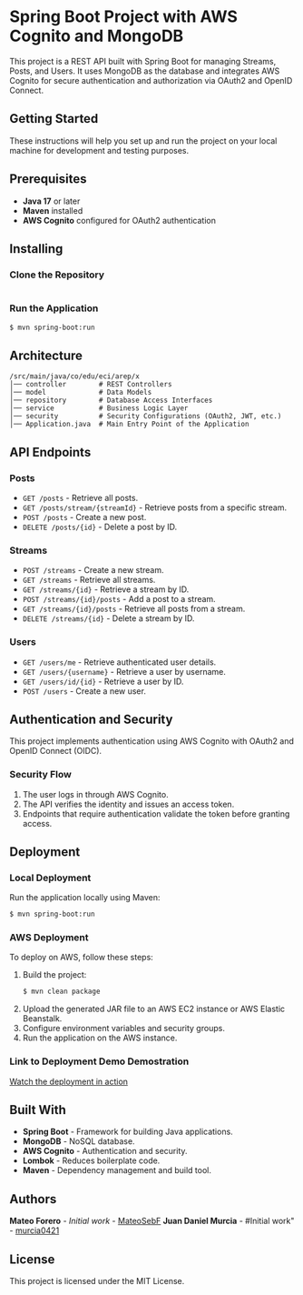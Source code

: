 # Spring Boot Project with AWS Cognito and MongoDB

This project is a REST API built with Spring Boot for managing Streams, Posts, and Users. It uses MongoDB as the database and integrates AWS Cognito for secure authentication and authorization via OAuth2 and OpenID Connect.

## Getting Started
These instructions will help you set up and run the project on your local machine for development and testing purposes.

## Prerequisites
- **Java 17** or later
- **Maven** installed
- **AWS Cognito** configured for OAuth2 authentication

## Installing
### Clone the Repository
```sh

```


### Run the Application
```sh
$ mvn spring-boot:run
```

## Architecture

```
/src/main/java/co/edu/eci/arep/x
│── controller        # REST Controllers
│── model             # Data Models
│── repository        # Database Access Interfaces
│── service           # Business Logic Layer
│── security          # Security Configurations (OAuth2, JWT, etc.)
│── Application.java  # Main Entry Point of the Application
```

## API Endpoints

### **Posts**
- `GET /posts` - Retrieve all posts.
- `GET /posts/stream/{streamId}` - Retrieve posts from a specific stream.
- `POST /posts` - Create a new post.
- `DELETE /posts/{id}` - Delete a post by ID.

### **Streams**
- `POST /streams` - Create a new stream.
- `GET /streams` - Retrieve all streams.
- `GET /streams/{id}` - Retrieve a stream by ID.
- `POST /streams/{id}/posts` - Add a post to a stream.
- `GET /streams/{id}/posts` - Retrieve all posts from a stream.
- `DELETE /streams/{id}` - Delete a stream by ID.

### **Users**
- `GET /users/me` - Retrieve authenticated user details.
- `GET /users/{username}` - Retrieve a user by username.
- `GET /users/id/{id}` - Retrieve a user by ID.
- `POST /users` - Create a new user.

## Authentication and Security
This project implements authentication using AWS Cognito with OAuth2 and OpenID Connect (OIDC).

### Security Flow
1. The user logs in through AWS Cognito.
2. The API verifies the identity and issues an access token.
3. Endpoints that require authentication validate the token before granting access.

## Deployment
### Local Deployment
Run the application locally using Maven:
```sh
$ mvn spring-boot:run
```

### AWS Deployment
To deploy on AWS, follow these steps:
1. Build the project:
   ```sh
   $ mvn clean package
   ```
2. Upload the generated JAR file to an AWS EC2 instance or AWS Elastic Beanstalk.
3. Configure environment variables and security groups.
4. Run the application on the AWS instance.


### Link to Deployment Demo Demostration 

[Watch the deployment in action](https://pruebacorreoescuelaingeduco.sharepoint.com/sites/Reco842/Shared%20Documents/General/Recordings/Reuni%C3%B3n%20en%20_General_-20250321_042004-Grabaci%C3%B3n%20de%20la%20reuni%C3%B3n.mp4?web=1&referrer=Teams.TEAMS-WEB&referrerScenario=MeetingChicletGetLink.view)  


## Built With
- **Spring Boot** - Framework for building Java applications.
- **MongoDB** - NoSQL database.
- **AWS Cognito** - Authentication and security.
- **Lombok** - Reduces boilerplate code.
- **Maven** - Dependency management and build tool.

## Authors

**Mateo Forero** - *Initial work* - [MateoSebF](https://github.com/MateoSebF)
**Juan Daniel Murcia** - #Initial work" - [murcia0421](https://github.com/murcia0421)

## License
This project is licensed under the MIT License.

